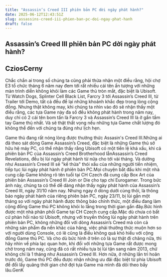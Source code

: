 ```yaml
---
title: "Assassin’s Creed III phiên bản PC dời ngày phát hành?"
date: 2025-06-12T12:43:51Z
slug: assassins-creed-iii-phien-ban-pc-doi-ngay-phat-hanh
draft: false
---
```


## Assassin’s Creed III phiên bản PC dời ngày phát hành?

## CziosCerny

Chắc chắn ai trong số chúng ta cũng phải thừa nhận một điều rằng, hội chợ E3 tổ chức tháng 6 năm nay đem tới rất nhiều cái tên ấn tượng với những màn trình diễn không khỏi làm các Game thủ tròn mắt, đặc biệt là Ubisoft. Từ Watch Dogs, Splinter Cell Black List, Farcry 3 tới Assassin’s Creed III, từ Trailer tới Demo, tất cả đều để lại những khoảnh khắc đẹp trong lòng cộng đồng. Nhưng thật không may, khi chúng ta nhìn vào đó sẽ nhận thấy một điều rằng, các tựa Game này đa số đều không phát hành trong năm nay, duy chỉ có 2 cái tên bom tấn là Farcry 3 và Assassin’s Creed III là ở gần tầm tay Game thủ nhất. Và sẽ thật thất vọng nếu những tựa Game chất lượng đó không thể đến với chúng ta đúng như lịch hẹn.
 
Game thủ đang rất nóng lòng được thưởng thức Assasin's Creed III.Những ai đã theo sát dòng Game Assassin’s Creed, đặc biệt là những Game thủ sở hữu hệ máy PC, có thể nhận thấy rằng Ubisoft có một tiền lệ khá xấu, khi cả phiên bản PC của Assassin’s Creed Brotherhood lẫnAssassin’s Creed Revelations, đều bị lùi ngày phát hành từ nửa cho tới vài tháng. Và dường như Assassin’s Creed III sẽ "kế thừa" thói xấu của những người tiền nhiệm, tiếp tục lùi ngày phát hành ở phiên bản PC.Mọi chuyện bắt đầu khi một nhà cung cấp Game không rõ tên tuổi tại CH Czech đã cung cấp Box Art của phiên bản Assassin’s Creed III Join or Die cho tạp chí Eurogamer. Trong bức ảnh này, chúng ta có thể dễ dàng nhận thấy ngày phát hành của Assassin’s Creed III, ngày 31/10 năm nay. Nhưng ngay ở dòng dưới cùng thôi, là thông báo ngày phát hành của riêng phiên bản PC, ngày 23/11, bị lùi gần một tháng so với ngày phát hành được thông báo chính thức, một điều đang làm cộng đồng Game thủ PC không khỏi lo lắng trong thời gian gần đây.Bức hình được một nhà phân phối Game tại CH Czech cung cấp.Mặc dù chưa có bất cứ phàn hồi nào từ Ubisoft, nhưng với truyền thống lùi ngày phát hành trên phiên bản PC, không những đối với dòng Assassin’s Creed mà còn cả những sản phẩm đa nền khác của hãng, việc phải thưởng thức muộn hơn so với người dùng Console, có lẽ cũng là điều không quá khó hiểu với cộng đồng Game thủ PC. Và cho dù bức hình ở trên có là sự thật đi chăng nữa, thì hãy nhìn về phía lạc quan hơn, khi đối với những tựa Game rất được mong chờ trong năm nay, cũng đã có rất nhiều tựa bị lùi tận sang năm 2013, chứ không chỉ là 1 tháng như Assassin’s Creed III. Hơn nữa, ở những lần trì hoãn trước đó, Game thủ PC đều được nhận những ưu đãi đặc biệt từ phía Ubisoft để đổi lấy quãng thời gian chờ đợi tựa Game mà mình đã dõi theo bấy lâu.GenK